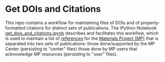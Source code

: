 # Get DOIs and Citations

This repo contains a workflow for maintaining files of DOIs and of
properly-formatted citations for distinct sets of publications. The iPython
Notebook
[get_dois_and_citations.ipynb](http://nbviewer.ipython.org/github/dwinston/dois-and-citations-from-raw/blob/master/get_dois_and_citations.ipynb)
describes and facilitates this workflow, which is used to maintain a list of
[references](https://materialsproject.org/wiki/index.php/References) for the
[Materials Project (MP)](https://materialsproject.org) that is separated into
two sets of publications: those done/supported by the MP Center (persisting to
"center" files) those done by MP users that acknowledge MP resources
(persisting to "user" files).
